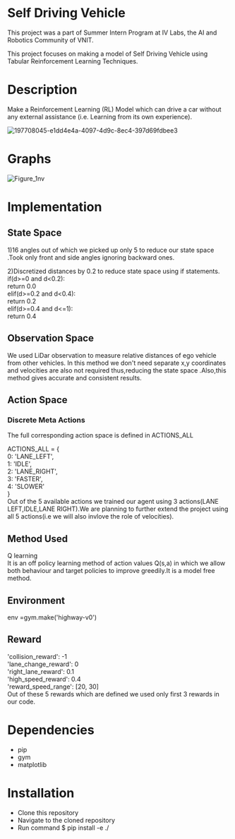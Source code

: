 # Self Driving Vehicle
This project was a part of Summer Intern Program at IV Labs, the AI and Robotics Community of VNIT.

This project focuses on making a model of Self Driving Vehicle using Tabular Reinforcement Learning Techniques.

# Description
Make a Reinforcement Learning (RL) Model which can drive a car without any external assistance (i.e. Learning from its own experience).

![197708045-e1dd4e4a-4097-4d9c-8ec4-397d69fdbee3](https://user-images.githubusercontent.com/109021179/201350919-1c9ce660-c809-4e15-b322-20ddd7eeb0bc.gif)





# Graphs


![Figure_1nv](https://user-images.githubusercontent.com/109021179/198968802-2dca0532-b13c-478f-b77e-dc9421c95b8c.png)


# Implementation

## State Space
1)16 angles out of which we picked up only 5 to reduce our state space .Took only front and side angles ignoring backward ones.

2)Discretized distances by 0.2 to reduce state space using if statements. <br />
if(d>=0 and d<0.2): <br />
return 0.0 <br />
elif(d>=0.2 and d<0.4):<br />
return 0.2<br />
elif(d>=0.4 and d<=1):<br />
return 0.4

## Observation Space
We used LiDar observation to measure relative distances of ego vehicle from other vehicles. In this method we don't need separate x,y coordinates and velocities are also not required thus,reducing the state space .Also,this method gives accurate and consistent results.

## Action Space

### Discrete Meta Actions

The full corresponding action space is defined in ACTIONS_ALL

ACTIONS_ALL = { <br />
0: 'LANE_LEFT',<br />
1: 'IDLE',<br />
2: 'LANE_RIGHT',<br />
3: 'FASTER',<br />
4: 'SLOWER' <br />
} <br />
Out of the 5 available actions we trained our agent using 3 actions(LANE LEFT,IDLE,LANE RIGHT).We are planning to further extend the project using all 5 actions(i.e we will also invlove the role of velocities).

## Method Used

Q learning <br />
It is an off policy learning method of action values Q(s,a) in which we allow both behaviour and target policies to improve greedily.It is a model free method.

## Environment

env =gym.make('highway-v0')
## Reward
'collision_reward': -1 <br />
'lane_change_reward': 0 <br />
'right_lane_reward': 0.1 <br />
'high_speed_reward': 0.4 <br />
'reward_speed_range': [20, 30] <br />
Out of these 5 rewards which are defined we used only first 3 rewards in our code.
# Dependencies
* pip
* gym
* matplotlib
# Installation
* Clone this repository
* Navigate to the cloned repository
* Run command $ pip install -e ./
